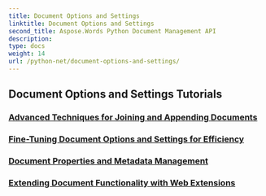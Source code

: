 ```yaml
---
title: Document Options and Settings
linktitle: Document Options and Settings
second_title: Aspose.Words Python Document Management API
description: 
type: docs
weight: 14
url: /python-net/document-options-and-settings/
---
```


## Document Options and Settings Tutorials
### [Advanced Techniques for Joining and Appending Documents](./join-append-documents/)
### [Fine-Tuning Document Options and Settings for Efficiency](./manage-document-options-settings/)
### [Document Properties and Metadata Management](./document-properties-metadata/)
### [Extending Document Functionality with Web Extensions](./document-functionality-web-extensions/)